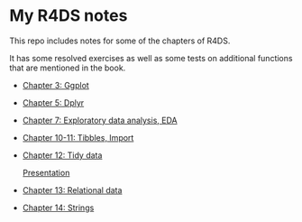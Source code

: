 My R4DS notes
================

This repo includes notes for some of the chapters of R4DS.

It has some resolved exercises as well as some tests on additional functions that are mentioned in the book.


  - [Chapter 3:
    Ggplot](https://palolili23.github.io/r4ds_study/chap3.html)

  - [Chapter 5:
    Dplyr](https://palolili23.github.io/r4ds_study/chap5.html)

  - [Chapter 7: Exploratory data analysis,
    EDA](https://palolili23.github.io/r4ds_study/chap7.html)

  - [Chapter 10-11: Tibbles,
    Import](https://palolili23.github.io/r4ds_study/chap10-11.html)

  - [Chapter 12: Tidy
    data](https://palolili23.github.io/r4ds_study/chap12.html)
    
    [Presentation](https://palolili23.github.io/chap12/#1)

  - [Chapter 13: Relational data](https://palolili23.github.io/r4ds_study/chap13.html)

  - [Chapter 14: Strings](https://palolili23.github.io/r4ds_study/chap14.html)